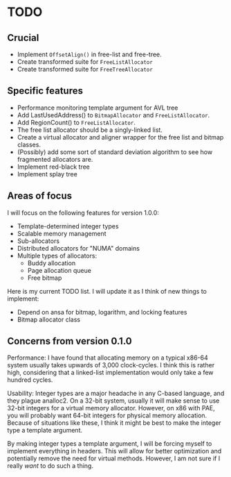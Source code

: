 # TODO

## Crucial

 * Implement `OffsetAlign()` in free-list and free-tree.
 * Create transformed suite for `FreeListAllocator`
 * Create transformed suite for `FreeTreeAllocator`

## Specific features

 * Performance monitoring template argument for AVL tree
 * Add LastUsedAddress() to `BitmapAllocator` and `FreeListAllocator`.
 * Add RegionCount() to `FreeListAllocator`.
 * The free list allocator should be a singly-linked list.
 * Create a virtual allocator and aligner wrapper for the free list and bitmap classes.
 * (Possibly) add some sort of standard deviation algorithm to see how fragmented allocators are.
 * Implement red-black tree
 * Implement splay tree

## Areas of focus

I will focus on the following features for version 1.0.0:

 * Template-determined integer types
 * Scalable memory management
 * Sub-allocators
 * Distributed allocators for "NUMA" domains
 * Multiple types of allocators:
   * Buddy allocation
   * Page allocation queue
   * Free bitmap

Here is my current TODO list. I will update it as I think of new things to implement:

 * Depend on ansa for bitmap, logarithm, and locking features
 * Bitmap allocator class

## Concerns from version 0.1.0

Performance: I have found that allocating memory on a typical x86-64 system usually takes upwards of 3,000 clock-cycles. I think this is rather high, considering that a linked-list implementation would only take a few hundred cycles.

Usability: Integer types are a major headache in any C-based language, and they plague analloc2. On a 32-bit system, usually it will make sense to use 32-bit integers for a virtual memory allocator. However, on x86 with PAE, you will probably want 64-bit integers for physical memory allocation. Because of situations like these, I think it might be best to make the integer type a template argument.

By making integer types a template argument, I will be forcing myself to implement everything in headers. This will allow for better optimization and potentially remove the need for virtual methods. However, I am not sure if I really *want* to do such a thing.